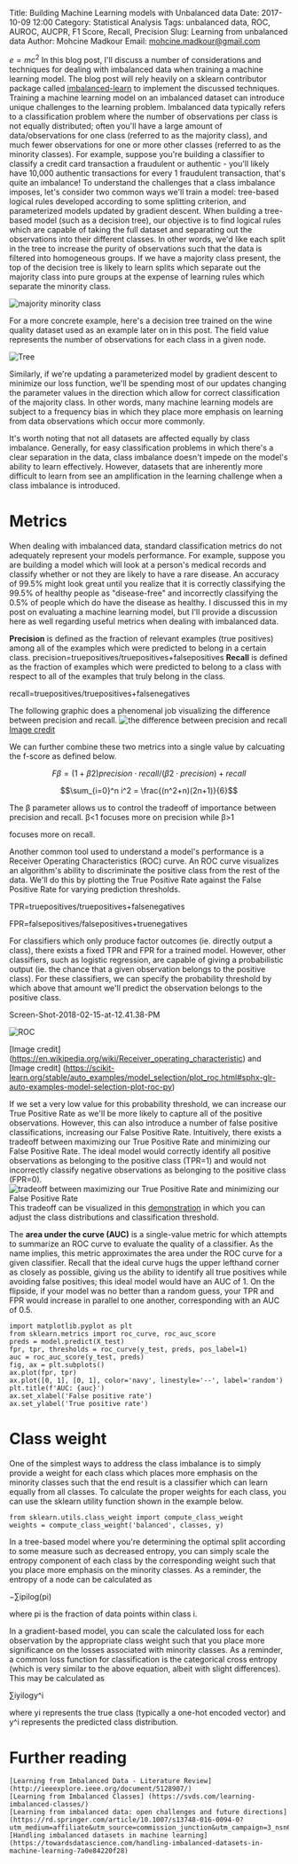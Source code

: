 Title: Building Machine Learning models with Unbalanced data
Date: 2017-10-09 12:00
Category: Statistical Analysis
Tags: unbalanced data, ROC, AUROC, AUCPR, F1 Score, Recall, Precision
Slug: Learning from unbalanced data
Author: Mohcine Madkour
Email: mohcine.madkour@gmail.com

$e=mc^2$
In this blog post, I'll discuss a number of considerations and techniques for dealing with imbalanced data when training a machine learning model. The blog post will rely heavily on a sklearn contributor package called [imbalanced-learn](https://imbalanced-learn.org/en/stable/index.html) to implement the discussed techniques.
Training a machine learning model on an imbalanced dataset can introduce unique challenges to the learning problem. Imbalanced data typically refers to a classification problem where the number of observations per class is not equally distributed; often you'll have a large amount of data/observations for one class (referred to as the majority class), and much fewer observations for one or more other classes (referred to as the minority classes). For example, suppose you're building a classifier to classify a credit card transaction a fraudulent or authentic - you'll likely have 10,000 authentic transactions for every 1 fraudulent transaction, that's quite an imbalance!
To understand the challenges that a class imbalance imposes, let's consider two common ways we'll train a model: tree-based logical rules developed according to some splitting criterion, and parameterized models updated by gradient descent.
When building a tree-based model (such as a decision tree), our objective is to find logical rules which are capable of taking the full dataset and separating out the observations into their different classes. In other words, we'd like each split in the tree to increase the purity of observations such that the data is filtered into homogeneous groups. If we have a majority class present, the top of the decision tree is likely to learn splits which separate out the majority class into pure groups at the expense of learning rules which separate the minority class.

![majority minority class](/images/Screen-Shot-2018-02-12-at-10.06.36-PM.png)

For a more concrete example, here's a decision tree trained on the wine quality dataset used as an example later on in this post. The field value represents the number of observations for each class in a given node.

![Tree](/images/download-1.png)


Similarly, if we're updating a parameterized model by gradient descent to minimize our loss function, we'll be spending most of our updates changing the parameter values in the direction which allow for correct classification of the majority class. In other words, many machine learning models are subject to a frequency bias in which they place more emphasis on learning from data observations which occur more commonly.

It's worth noting that not all datasets are affected equally by class imbalance. Generally, for easy classification problems in which there's a clear separation in the data, class imbalance doesn't impede on the model's ability to learn effectively. However, datasets that are inherently more difficult to learn from see an amplification in the learning challenge when a class imbalance is introduced.

# Metrics

When dealing with imbalanced data, standard classification metrics do not adequately represent your models performance. For example, suppose you are building a model which will look at a person's medical records and classify whether or not they are likely to have a rare disease. An accuracy of 99.5% might look great until you realize that it is correctly classifying the 99.5% of healthy people as "disease-free" and incorrectly classifying the 0.5% of people which do have the disease as healthy. I discussed this in my post on evaluating a machine learning model, but I'll provide a discussion here as well regarding useful metrics when dealing with imbalanced data.

**Precision** is defined as the fraction of relevant examples (true positives) among all of the examples which were predicted to belong in a certain class.
precision=truepositives/truepositives+falsepositives
**Recall** is defined as the fraction of examples which were predicted to belong to a class with respect to all of the examples that truly belong in the class.

recall=truepositives/truepositives+falsenegatives

The following graphic does a phenomenal job visualizing the difference between precision and recall.
![the difference between precision and recall](/images/Precisionrecall.svg.png)
[Image credit](https://en.wikipedia.org/wiki/Precision_and_recall)

We can further combine these two metrics into a single value by calcuating the f-score as defined below.

$$Fβ=(1+β2)precision⋅recall/(β2⋅precision)+recall$$

$$\sum_{i=0}^n i^2 = \frac{(n^2+n)(2n+1)}{6}$$

The β parameter allows us to control the tradeoff of importance between precision and recall. β<1 focuses more on precision while β>1

focuses more on recall.

Another common tool used to understand a model's performance is a Receiver Operating Characteristics (ROC) curve. An ROC curve visualizes an algorithm's ability to discriminate the positive class from the rest of the data. We'll do this by plotting the True Positive Rate against the False Positive Rate for varying prediction thresholds.


TPR=truepositives/truepositives+falsenegatives

FPR=falsepositives/falsepositives+truenegatives

For classifiers which only produce factor outcomes (ie. directly output a class), there exists a fixed TPR and FPR for a trained model. However, other classifiers, such as logistic regression, are capable of giving a probabilistic output (ie. the chance that a given observation belongs to the positive class). For these classifiers, we can specify the probability threshold by which above that amount we'll predict the observation belongs to the positive class.

Screen-Shot-2018-02-15-at-12.41.38-PM

![ROC](/images/Screen-Shot-2018-02-15-at-12.41.38-PM.png)

[Image credit] (https://en.wikipedia.org/wiki/Receiver_operating_characteristic) and [Image credit] (https://scikit-learn.org/stable/auto_examples/model_selection/plot_roc.html#sphx-glr-auto-examples-model-selection-plot-roc-py)

If we set a very low value for this probability threshold, we can increase our True Positive Rate as we'll be more likely to capture all of the positive observations. However, this can also introduce a number of false positive classifications, increasing our False Positive Rate. Intuitively, there exists a tradeoff between maximizing our True Positive Rate and minimizing our False Positive Rate. The ideal model would correctly identify all positive observations as belonging to the positive class (TPR=1) and would not incorrectly classify negative observations as belonging to the positive class (FPR=0).
![tradeoff between maximizing our True Positive Rate and minimizing our False Positive Rate](/images/roc_cutoff-1.gif)
This tradeoff can be visualized in this [demonstration](http://www.navan.name/roc/) in which you can adjust the class distributions and classification threshold.

The **area under the curve (AUC)** is a single-value metric for which attempts to summarize an ROC curve to evaluate the quality of a classifier. As the name implies, this metric approximates the area under the ROC curve for a given classifier. Recall that the ideal curve hugs the upper lefthand corner as closely as possible, giving us the ability to identify all true positives while avoiding false positives; this ideal model would have an AUC of 1. On the flipside, if your model was no better than a random guess, your TPR and FPR would increase in parallel to one another, corresponding with an AUC of 0.5.

	import matplotlib.pyplot as plt
	from sklearn.metrics import roc_curve, roc_auc_score
	preds = model.predict(X_test)
	fpr, tpr, thresholds = roc_curve(y_test, preds, pos_label=1)
	auc = roc_auc_score(y_test, preds)
	fig, ax = plt.subplots()
	ax.plot(fpr, tpr)
	ax.plot([0, 1], [0, 1], color='navy', linestyle='--', label='random')
	plt.title(f'AUC: {auc}')
	ax.set_xlabel('False positive rate')
	ax.set_ylabel('True positive rate')

# Class weight

One of the simplest ways to address the class imbalance is to simply provide a weight for each class which places more emphasis on the minority classes such that the end result is a classifier which can learn equally from all classes.
To calculate the proper weights for each class, you can use the sklearn utility function shown in the example below.

	from sklearn.utils.class_weight import compute_class_weight
	weights = compute_class_weight('balanced', classes, y)

In a tree-based model where you're determining the optimal split according to some measure such as decreased entropy, you can simply scale the entropy component of each class by the corresponding weight such that you place more emphasis on the minority classes. As a reminder, the entropy of a node can be calculated as

−∑ipilog(pi)

where pi is the fraction of data points within class i.

In a gradient-based model, you can scale the calculated loss for each observation by the appropriate class weight such that you place more significance on the losses associated with minority classes. As a reminder, a common loss function for classification is the categorical cross entropy (which is very similar to the above equation, albeit with slight differences). This may be calculated as

∑iyilogy^i

where yi represents the true class (typically a one-hot encoded vector) and y^i represents the predicted class distribution.


# Further reading

    [Learning from Imbalanced Data - Literature Review] (http://ieeexplore.ieee.org/document/5128907/)
    [Learning from Imbalanced Classes] (https://svds.com/learning-imbalanced-classes/)
    [Learning from imbalanced data: open challenges and future directions] (https://rd.springer.com/article/10.1007/s13748-016-0094-0?utm_medium=affiliate&utm_source=commission_junction&utm_campaign=3_nsn6445_brand_PID4003003&utm_content=de_textlink)
    [Handling imbalanced datasets in machine learning] (https://towardsdatascience.com/handling-imbalanced-datasets-in-machine-learning-7a0e84220f28)
